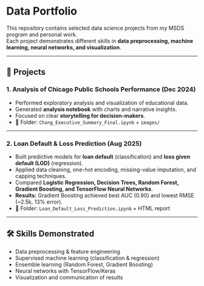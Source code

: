# Data Portfolio

This repository contains selected data science projects from my MSDS program and personal work.  
Each project demonstrates different skills in **data preprocessing, machine learning, neural networks, and visualization**.

---

## 📌 Projects
### 1. Analysis of Chicago Public Schools Performance (Dec 2024)
- Performed exploratory analysis and visualization of educational data.  
- Generated **analysis notebook** with charts and narrative insights.  
- Focused on clear **storytelling for decision-makers**.  
- 📂 Folder: `Chang_Executive_Summary_Final.ipynb` + `images/`

---
### 2. Loan Default & Loss Prediction (Aug 2025)
- Built predictive models for **loan default** (classification) and **loss given default (LGD)** (regression).  
- Applied data cleaning, one-hot encoding, missing-value imputation, and capping techniques.  
- Compared **Logistic Regression, Decision Trees, Random Forest, Gradient Boosting, and TensorFlow Neural Networks**.  
- **Results:** Gradient Boosting achieved best AUC (0.90) and lowest RMSE (~2.5k, 13% error).  
- 📂 Folder: `Loan_Default_Loss_Prediction.ipynb` + HTML report  

---

## 🛠 Skills Demonstrated
- Data preprocessing & feature engineering  
- Supervised machine learning (classification & regression)  
- Ensemble learning (Random Forest, Gradient Boosting)  
- Neural networks with TensorFlow/Keras  
- Visualization and communication of results  
